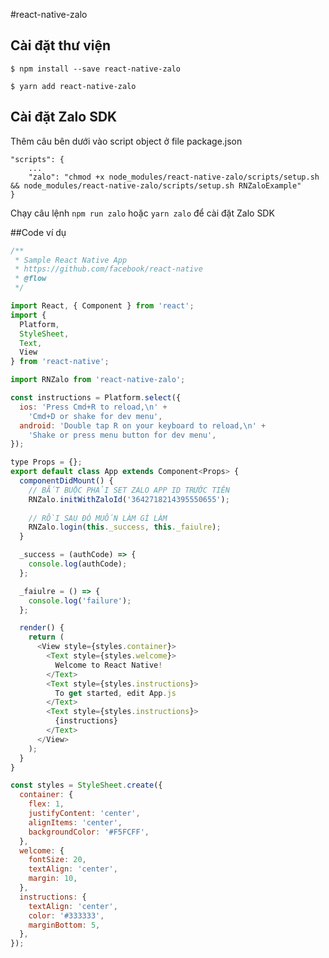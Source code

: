 #react-native-zalo

## Cài đặt thư viện


`$ npm install --save react-native-zalo `



`$ yarn add react-native-zalo `

## Cài đặt Zalo SDK
Thêm câu  bên dưới vào script object ở file package.json 

```text
"scripts": {
    ...
    "zalo": "chmod +x node_modules/react-native-zalo/scripts/setup.sh && node_modules/react-native-zalo/scripts/setup.sh RNZaloExample"
}
  ```
  
Chạy câu lệnh `npm run zalo` hoặc `yarn zalo` để cài đặt Zalo SDK


##Code ví dụ

```js
/**
 * Sample React Native App
 * https://github.com/facebook/react-native
 * @flow
 */

import React, { Component } from 'react';
import {
  Platform,
  StyleSheet,
  Text,
  View
} from 'react-native';

import RNZalo from 'react-native-zalo';

const instructions = Platform.select({
  ios: 'Press Cmd+R to reload,\n' +
    'Cmd+D or shake for dev menu',
  android: 'Double tap R on your keyboard to reload,\n' +
    'Shake or press menu button for dev menu',
});

type Props = {};
export default class App extends Component<Props> {
  componentDidMount() {
    // BẮT BUỘC PHẢI SET ZALO APP ID TRƯỚC TIÊN 
    RNZalo.initWithZaloId('3642718214395550655');
    
    // RỒI SAU ĐÓ MUỐN LÀM GÌ LÀM 
    RNZalo.login(this._success, this._faiulre);
  }

  _success = (authCode) => {
    console.log(authCode);
  };

  _faiulre = () => {
    console.log('failure');
  };

  render() {
    return (
      <View style={styles.container}>
        <Text style={styles.welcome}>
          Welcome to React Native!
        </Text>
        <Text style={styles.instructions}>
          To get started, edit App.js
        </Text>
        <Text style={styles.instructions}>
          {instructions}
        </Text>
      </View>
    );
  }
}

const styles = StyleSheet.create({
  container: {
    flex: 1,
    justifyContent: 'center',
    alignItems: 'center',
    backgroundColor: '#F5FCFF',
  },
  welcome: {
    fontSize: 20,
    textAlign: 'center',
    margin: 10,
  },
  instructions: {
    textAlign: 'center',
    color: '#333333',
    marginBottom: 5,
  },
});
```
